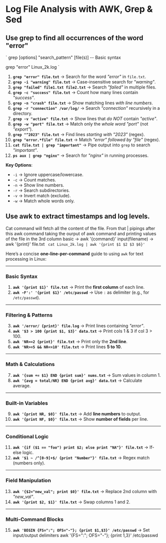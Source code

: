 # Log File Analysis with AWK, Grep & Sed

<!-- To Download Single file from GitHub repository to local curl -O https://raw.githubusercontent.com/logpai/loghub/20168f0fc076be8a75d22c01896076090d4a3c6e/Linux/Linux_2k.log

Copy the permalink of the file replace github.com/blob with raw.githubusercontent.com. curl 0 is to downloading with the same file name -->

## Use grep to find all occurrences of the word "error"
` grep [options] "search_pattern" [file(s)] -- Basic syntax

grep "error" Linux_2k.log `


1. **`grep "error" file.txt`** → Search for the word *"error"* in `file.txt`.  
2. **`grep -i "warning" file.txt`** → Case-insensitive search for *"warning"*.  
3. **`grep "failed" file1.txt file2.txt`** → Search *"failed"* in multiple files.  
4. **`grep -c "success" file.txt`** → Count how many lines contain *"success"*.  
5. **`grep -n "crash" file.txt`** → Show matching lines *with line numbers*.  
6. **`grep -r "connection" /var/log/`** → Search *"connection"* recursively in a directory.  
7. **`grep -v "active" file.txt`** → Show lines that *do NOT* contain *"active"*.  
8. **`grep -w "port" file.txt`** → Match only the *whole word* *"port"* (not *"export"*).  
9. **`grep "^2023" file.txt`** → Find lines *starting with* *"2023"* (regex).  
10. **`grep "error.*file" file.txt`** → Match *"error" followed by "file"* (regex).  
11. **`cat file.txt | grep "important"`** → Pipe output into `grep` to search *"important"*.  
12. **`ps aux | grep "nginx"`** → Search for *"nginx"* in running processes.  

**Key Options**:  
- `-i` → Ignore uppercase/lowercase.  
- `-c` → Count matches.  
- `-n` → Show line numbers.  
- `-r` → Search subdirectories.  
- `-v` → Invert match (exclude).  
- `-w` → Match whole words only.  

## Use awk to extract timestamps and log levels.
Cat command will fetch all the content of the file. From that | pipings after this awk command taking the ourput of awk command and printing values of the file in the 3rd column
 basic -> awk '{command}' input(filename) -> awk '{print}' file.txt
` cat Linux_2k.log | awk '{print $1 $2 $3 $6}'`

Here’s a concise **one-line-per-command** guide to using `awk` for text processing in Linux:  

---

### **Basic Syntax**  
1. **`awk '{print $1}' file.txt`** → Print the **first column** of each line.  
2. **`awk -F':' '{print $1}' /etc/passwd`** → Use `:` as delimiter (e.g., for `/etc/passwd`).  

---

### **Filtering & Patterns**  
3. **`awk '/error/ {print}' file.log`** → Print lines containing *"error"*.  
4. **`awk '$3 > 100 {print $1, $3}' data.txt`** → Print cols 1 & 3 if col 3 > 100.  
5. **`awk 'NR==2 {print}' file.txt`** → Print only the **2nd line**.  
6. **`awk 'NR>=5 && NR<=10' file.txt`** → Print lines **5 to 10**.  

---

### **Math & Calculations**  
7. **`awk '{sum += $1} END {print sum}' nums.txt`** → Sum values in column 1.  
8. **`awk '{avg = total/NR} END {print avg}' data.txt`** → Calculate average.  

---

### **Built-in Variables**  
9. **`awk '{print NR, $0}' file.txt`** → Add **line numbers** to output.  
10. **`awk '{print NF, $0}' file.txt`** → Show **number of fields** per line.  

---

### **Conditional Logic**  
11. **`awk '{if ($1 == "foo") print $2; else print "NA"}' file.txt`** → If-else logic.  
12. **`awk '$1 ~ /^[0-9]+$/ {print "Number"}' file.txt`** → Regex match (numbers only).  

---

### **Field Manipulation**  
13. **`awk '{$2="new_val"; print $0}' file.txt`** → Replace 2nd column with *"new_val"*.  
14. **`awk '{print $2, $1}' file.txt`** → Swap columns 1 and 2.  

---

### **Multi-Command Blocks**  
15. **`awk 'BEGIN {FS=":"; OFS="-"}; {print $1,$3}' /etc/passwd`** → Set input/output delimiters
awk '{FS=":"; OFS="-"}; {print $1,$3}' /etc/passwd